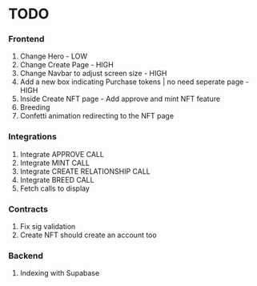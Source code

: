 # TODO

### Frontend

1. Change Hero - LOW
2. Change Create Page - HIGH
3. Change Navbar to adjust screen size - HIGH
4. Add a new box indicating Purchase tokens | no need seperate page - HIGH
5. Inside Create NFT page - Add approve and mint NFT feature
6. Breeding
7. Confetti animation redirecting to the NFT page

### Integrations

1. Integrate APPROVE CALL
2. Integrate MINT CALL
3. Integrate CREATE RELATIONSHIP CALL
4. Integrate BREED CALL
5. Fetch calls to display

### Contracts

1. Fix sig validation
2. Create NFT should create an account too

### Backend

1. Indexing with Supabase
